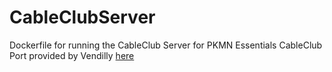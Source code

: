 # CableClubServer
Dockerfile for running the CableClub Server for PKMN Essentials
CableClub Port provided by Vendilly [here](https://reliccastle.com/resources/640/)
